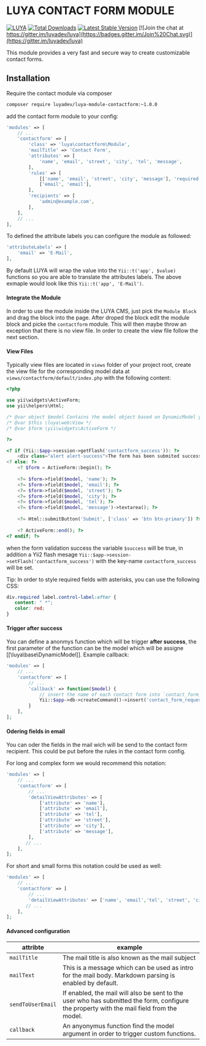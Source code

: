 # LUYA CONTACT FORM MODULE

[![LUYA](https://img.shields.io/badge/Powered%20by-LUYA-brightgreen.svg)](https://luya.io)
[![Total Downloads](https://poser.pugx.org/luyadev/luya-module-contactform/downloads)](https://packagist.org/packages/luyadev/luya-module-contactform)
[![Latest Stable Version](https://poser.pugx.org/luyadev/luya-module-contactform/v/stable)](https://packagist.org/packages/luyadev/luya-module-contactform)
[![Join the chat at https://gitter.im/luyadev/luya](https://badges.gitter.im/Join%20Chat.svg)](https://gitter.im/luyadev/luya)

This module provides a very fast and secure way to create customizable contact forms.

## Installation

Require the contact module via composer

```sh
composer require luyadev/luya-module-contactform:~1.0.0
```

add the contact form module to your config:

```php
'modules' => [
    // ...
    'contactform' => [
        'class' => 'luya\contactform\Module',
        'mailTitle' => 'Contact Form',
        'attributes' => [
            'name', 'email', 'street', 'city', 'tel', 'message',
        ],
        'rules' => [
            [['name', 'email', 'street', 'city', 'message'], 'required'],
            ['email', 'email'],
        ],
        'recipients' => [
            'admin@example.com',
        ],
    ],  
    // ...
],
```

To defined the attribute labels you can configure the module as followed:

```php
'attributeLabels' => [
    'email' => 'E-Mail',
],
```

By default LUYA will wrap the value into the `Yii::t('app', $value)` functions so you are able to translate the attributes labels. The above exmaple would look like this `Yii::t('app', 'E-Mail')`.

#### Integrate the Module

In order to use the module inside the LUYA CMS, just pick the `Module Block` and drag the block into the page. After droped the block edit the module block and picke the `contactform` module. This will then maybe throw an exception that there is no view file. In order to create the view file follow the next section.

#### View Files

Typically view files are located in `views` folder of your project root, create the view file for the corresponding model data at `views/contactform/default/index.php` with the following content:


```php
<?php

use yii\widgets\ActiveForm;
use yii\helpers\Html;

/* @var object $model Contains the model object based on DynamicModel yii class. */
/* @var $this \luya\web\View */
/* @var $form \yii\widgets\ActiveForm */

?>

<? if (Yii::$app->session->getFlash('contactform_success')): ?>
    <div class="alert alert-success">The form has been submited successfull.</div>
<? else: ?>
    <? $form = ActiveForm::begin(); ?>
    
    <?= $form->field($model, 'name'); ?>
    <?= $form->field($model, 'email'); ?>
    <?= $form->field($model, 'street'); ?>
    <?= $form->field($model, 'city'); ?>
    <?= $form->field($model, 'tel'); ?>
    <?= $form->field($model, 'message')->textarea(); ?>
    
    <?= Html::submitButton('Submit', ['class' => 'btn btn-primary']) ?>
    
    <? ActiveForm::end(); ?>
<? endif; ?>
```

when the form validation success the variable `$success` will be true, in addition a Yii2 flash mesage `Yii::$app->session->setFlash('contactform_success')` with the key-name `contactform_success` will be set.

Tip: In order to style required fields with asterisks, you can use the following CSS:

```css
div.required label.control-label:after {
   content: " *";
   color: red;
}
```

#### Trigger after success

You can define a anonmys function which will be trigger **after success**, the first parameter of the function can be the model which will be assigne [[\luya\base\DynamicModel]]. Example callback:

```php
'modules' => [
    // ...
    'contactform' => [
        // ...
        'callback' => function($model) {
            // insert the name of each contact form into `contact_form_requests` table:
            Yii::$app->db->createCommand()->insert('contact_form_requests', ['name' => $model->name])->execute();
        }
    ],
];
```


#### Odering fields in email

You can oder the fields in the mail wich will be send to the contact form recipient. This could be put before the rules in the contact form config. 

For long and complex form we would recommend this notation:
```php
'modules' => [
    // ...
    'contactform' => [
        // ...
        'detailViewAttributes' => [
            ['attribute' => 'name'],
            ['attribute' => 'email'],
            ['attribute' => 'tel'], 
            ['attribute' => 'street'],     
            ['attribute' => 'city'],
            ['attribute' => 'message'],
        ],       
       // ...
    ],
];
```

For short and small forms this notation could be used as well:

```php
'modules' => [
    // ...
    'contactform' => [
        // ...
        'detailViewAttributes' => ['name', 'email','tel', 'street', 'city','message'],    
       // ...
    ],
];
```

#### Advanced configuration

|attribte     |example
|---        |---
|`mailTitle`|The mail title is also known as the mail subject
|`mailText`|This is a message which can be used as intro for the mail body. Markdown parsing is enabled by default. 
|`sendToUserEmail`|If enabled, the mail will also be sent to the user who has submitted the form, configure the property with the mail field from the model.
|`callback`|An anyonymus function find the model argument in order to trigger custom functions.
